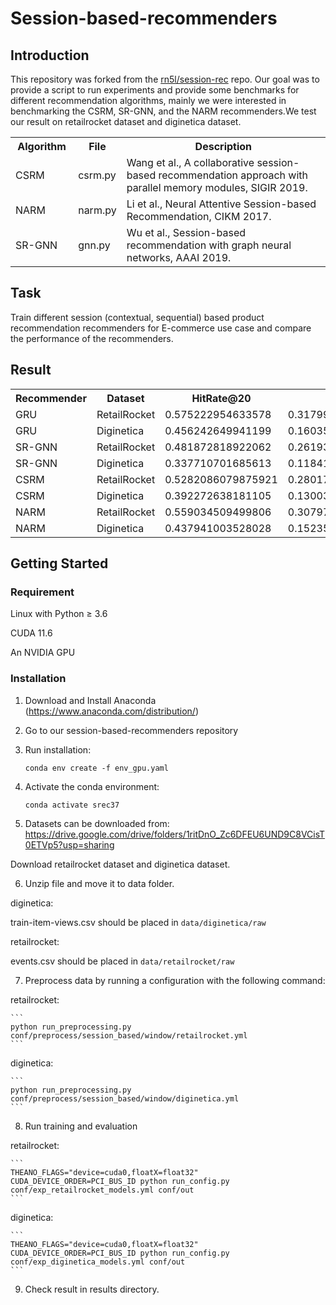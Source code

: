 # Session-based-recommenders
## Introduction
This repository was forked from the [rn5l/session-rec](https://github.com/rn5l/session-rec) repo. Our goal was to provide a script to run experiments and provide some benchmarks for different recommendation algorithms, mainly we were interested in benchmarking the CSRM, SR-GNN, and the NARM recommenders.We test our result on retailrocket dataset and diginetica dataset.
<div>
<table class="table table-hover table-bordered">
    <tr>
        <th width="20%" scope="col"> Algorithm</th>
        <th width="12%" class="conf" scope="col">File</th>
        <th width="68%" class="conf" scope="col">Description</th>
    </tr>
    <tr>
        <td scope="row">CSRM</td>
        <td>csrm.py</td>
        <td>Wang et al., A collaborative session-based recommendation approach with parallel memory modules, SIGIR 2019.<br>
        </td>
    </tr>
    <tr>
        <td scope="row">NARM</td>
        <td>narm.py</td>
        <td>Li et al., Neural Attentive Session-based Recommendation, CIKM 2017.
        </td>
    </tr>
    <tr>
        <td scope="row">SR-GNN</td>
        <td>gnn.py</td>
        <td>Wu et al., Session-based recommendation with graph neural networks, AAAI 2019.
        </td>
    </tr>
</table>
</div>

<!-- Deadline: 12/15/2022 -->
## Task

Train different session (contextual, sequential) based product recommendation
recommenders for E-commerce use case and compare the performance of the recommenders.


## Result

<div>
<div>
    <table class="table table-hover table-bordered">
        <tr>
            <th width="12%" scope="col"> Recommender</th>
            <th width="16%" class="conf" scope="col">Dataset</th>
            <th width="16%" class="conf" scope="col">HitRate@20</th>
            <th width="16%" class="conf" scope="col">MRR@20</th>
            <th width="16%" class="conf" scope="col">MAP@20</th>
            <!-- <th width="16%" class="conf" scope="col">HitRate</th> -->
        </tr>
        <tr>
            <td>GRU</td>
            <td>RetailRocket</td>
            <td>0.575222954633578
            <td>0.317998691364181
            <td>0.305137478200707
            </td>
        </tr>
        <tr>
            <td>GRU</td>
            <td>Diginetica</td>
            <td>0.456242649941199
            <td>0.160353816613719
            <td>0.145559374947355
            </td>
        </tr>
        <tr>
            <td>SR-GNN</td>
            <td>RetailRocket</td>
            <td>0.481872818922062
            <td>0.261930399859539
            <td>0.250933278906411
            </td>
        </tr>
        <tr>
            <td>SR-GNN</td>
            <td>Diginetica</td>
            <td>0.337710701685613
            <td>0.118414756337152
            <td>0.107449959069729
            </td>
        </tr>
        <tr>
            <td>CSRM</td>
            <td>RetailRocket</td>
            <td>0.5282086079875921
            <td>0.28017071917987535
            <td>0.2677688247394867
            </td>
        </tr>
        <tr>
            <td>CSRM</td>
            <td>Diginetica</td>
            <td>0.392272638181105
            <td>0.130038309859531
            <td>0.116926593443457
            </td>
        </tr>
        <tr>
            <td>NARM</td>
            <td>RetailRocket</td>
            <td>0.559034509499806
            <td>0.307978499374293
            <td>0.295425698868014
            </td>
        </tr>
        <tr>
            <td>NARM</td>
            <td>Diginetica</td>
            <td>0.437941003528028
            <td>0.152351861021737
            <td>0.138072403896433
            </td>
        </tr>
    </table>
</div>

## Getting Started

### Requirement

Linux with Python ≥ 3.6

CUDA 11.6

An NVIDIA GPU

### Installation

1. Download and Install Anaconda (https://www.anaconda.com/distribution/)
2. Go to our session-based-recommenders repository
3. Run installation:

    ```
    conda env create -f env_gpu.yaml
    ```

4. Activate the conda environment: 

    ```
    conda activate srec37
    ```

5. Datasets can be downloaded from: https://drive.google.com/drive/folders/1ritDnO_Zc6DFEU6UND9C8VCisT0ETVp5?usp=sharing

Download retailrocket dataset and diginetica dataset.

6. Unzip file and move it to data folder.

diginetica:

train-item-views.csv should be placed in `data/diginetica/raw`

retailrocket:

events.csv should be placed in `data/retailrocket/raw`


7. Preprocess data by running a configuration with the following command:

retailrocket:

    ```
    python run_preprocessing.py conf/preprocess/session_based/window/retailrocket.yml 
    ```

diginetica:

    ```
    python run_preprocessing.py conf/preprocess/session_based/window/diginetica.yml
    ```


8. Run training and evaluation

retailrocket:

    ```
    THEANO_FLAGS="device=cuda0,floatX=float32" CUDA_DEVICE_ORDER=PCI_BUS_ID python run_config.py conf/exp_retailrocket_models.yml conf/out
    ```

diginetica:

    ```
    THEANO_FLAGS="device=cuda0,floatX=float32" CUDA_DEVICE_ORDER=PCI_BUS_ID python run_config.py conf/exp_diginetica_models.yml conf/out
    ```

9. Check result in results directory.
<!-- Example of configuration
```
- class: emde.model.EMDE
  params: {dataset: retailrocket, alpha: 0.9, W: 0.01, bs: 256, lr: 0.004, gamma: 0.5, n_sketches: 10,
          sketch_dim: 128, hidden_size: 2986, num_epochs: 5,
          slice_absolute_codes_filenames: ['data/retailrocket/codes/slices/SessionId_iter2_dim1024',
                                          'data/retailrocket/codes/slices/SessionId_iter4_dim1024',
                                          'data/retailrocket/codes/slices/UserId_iter3_dim1024'],
          master_data_absolute_codes_filenames: ['data/retailrocket/codes/mm/property_6',
                                                'data/retailrocket/codes/mm/property_776',
                                                'data/retailrocket/codes/mm/property_839',
                                                'data/retailrocket/codes/mm/random'],
          evaluate_from_dataLoader: True
  }
  key: emde
```

`dataset` - name of dataset

`alpha` - defines time decay in history user's sketch `sketch(t2) =alpha*W^(time_diff)*sketch(t1)`

`W` - defines time decay in history user's sketch `sketch(t2) =alpha*W^(time_diff)*sketch(t1)`

`bs` - training batch size

`lr` - learning rate

`gamma` learning rate decay after each epoch

`n_sketches` sketch depth

`sketch_dim` sketch width

`hidden_size` hidden size of feed forward neural network

`num_epochs` number of epochs

`slice_absolute_codes_filenames` list of json filename with product codes, seperate filenames per slice with extension `.{slice_number}`


`master_data_absolute_codes_filenames` list of json filename with product codes, common from all slices

`evaluate_from_dataLoader` If True evalues using pytorch dataLoader else using `predict_next` method -->

